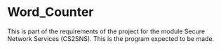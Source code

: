 # Word_Counter
 This is part of the requirements of the project for the module Secure Network Services (CS2SNS). This is the program expected to be made. 
